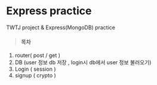Express practice
==================
TWTJ project & Express(MongoDB) practice
> #### 목차
1. router( post / get )
2. DB (user 정보 db 저장 , login시 db에서 user 정보 불러오기)
3. Login ( session )
4. signup ( crypto )






